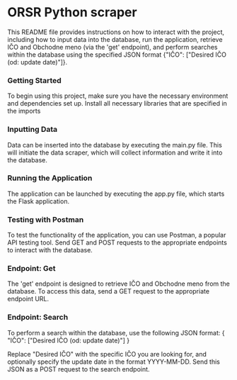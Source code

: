 # ORSR Python scraper
This README file provides instructions on how to interact with the project, including how to input data into the database, run the application, retrieve IČO and Obchodne meno (via the 'get' endpoint), and perform searches within the database using the specified JSON format {"IČO": ["Desired IČO (od: update date)"]}.        

### Getting Started
To begin using this project, make sure you have the necessary environment and dependencies set up. Install all necessary libraries that are specified in the imports

### Inputting Data
Data can be inserted into the database by executing the main.py file. This will initiate the data scraper, which will collect information and write it into the database.

### Running the Application
The application can be launched by executing the app.py file, which starts the Flask application.

### Testing with Postman
To test the functionality of the application, you can use Postman, a popular API testing tool. Send GET and POST requests to the appropriate endpoints to interact with the database.

### Endpoint: Get
The 'get' endpoint is designed to retrieve IČO and Obchodne meno from the database. To access this data, send a GET request to the appropriate endpoint URL.

### Endpoint: Search
To perform a search within the database, use the following JSON format:
{
    "IČO": ["Desired IČO (od: update date)"]
}

Replace "Desired IČO" with the specific IČO you are looking for, and optionally specify the update date in the format YYYY-MM-DD. Send this JSON as a POST request to the search endpoint.

